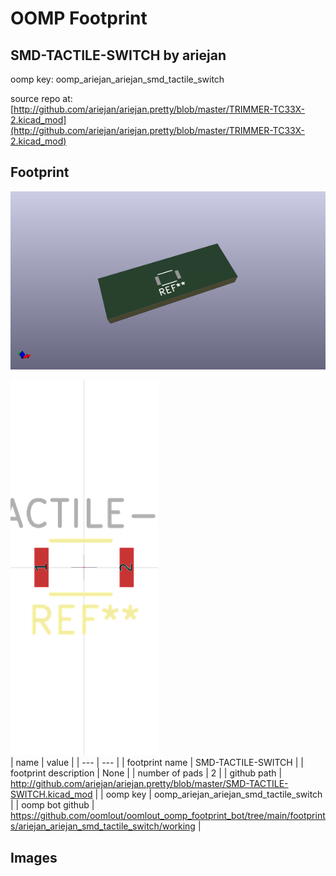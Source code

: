 # OOMP Footprint  
## SMD-TACTILE-SWITCH  by ariejan  
  
oomp key: oomp_ariejan_ariejan_smd_tactile_switch  
  
source repo at: [http://github.com/ariejan/ariejan.pretty/blob/master/TRIMMER-TC33X-2.kicad_mod](http://github.com/ariejan/ariejan.pretty/blob/master/TRIMMER-TC33X-2.kicad_mod)  
## Footprint  
  
[![working_kicad_pcb_3d.png](working_kicad_pcb_3d_600.png)](working_kicad_pcb_3d.png)  
  
[![working.png](working_600.png)](working.png)  
| name | value | 
| --- | --- | 
| footprint name | SMD-TACTILE-SWITCH | 
| footprint description | None | 
| number of pads | 2 | 
| github path | http://github.com/ariejan/ariejan.pretty/blob/master/SMD-TACTILE-SWITCH.kicad_mod | 
| oomp key | oomp_ariejan_ariejan_smd_tactile_switch | 
| oomp bot github | https://github.com/oomlout/oomlout_oomp_footprint_bot/tree/main/footprints/ariejan_ariejan_smd_tactile_switch/working | 
## Images  
